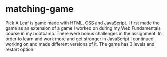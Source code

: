 # matching-game
Pick A Leaf is game made with HTML, CSS and JavaScript. I first made the game as an extension of a game I worked on during my Web Fundamentals course in my bootcamp. There were bonus challenges in the assignment. In order to learn and work more and get stronger in JavaScript I continued working on and made different versions of it. The game has 3 levels and restart option.
